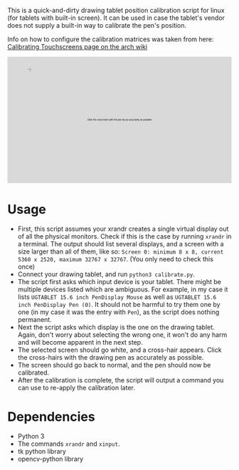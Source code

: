 This is a quick-and-dirty drawing tablet position calibration script for linux (for tablets with built-in screen).
It can be used in case the tablet's vendor does not supply a built-in way to calibrate the pen's position.

Info on how to configure the calibration matrices was taken from here: [Calibrating Touchscreens page on the arch wiki](https://wiki.archlinux.org/title/Calibrating_Touchscreen)

![screenshot with cross-hair on it](screenshots/cross-hairs.webp)

# Usage
- First, this script assumes your xrandr creates a single virtual display out of all the physical monitors.
Check if this is the case by running `xrandr` in a terminal.
The output should list several displays, and a screen with a size larger than all of them, like so:
`Screen 0: minimum 8 x 8, current 5360 x 2520, maximum 32767 x 32767`. (You only need to check this once)
- Connect your drawing tablet, and run `python3 calibrate.py`.
- The script first asks which input device is your tablet. There might be multiple devices listed which are ambiguous.
For example, in my case it lists `UGTABLET 15.6 inch PenDisplay Mouse` as well as `UGTABLET 15.6 inch PenDisplay Pen (0)`.
It should not be harmful to try them one by one (in my case it was the entry with `Pen`), as the script does nothing permanent.
- Next the script asks which display is the one on the drawing tablet. Again, don't worry about selecting the wrong one,
it won't do any harm and will become apparent in the next step.
- The selected screen should go white, and a cross-hair appears. Click the cross-hairs with the drawing pen as
accurately as possible.
- The screen should go back to normal, and the pen should now be calibrated.
- After the calibration is complete, the script will output a command you can use to re-apply the calibration later.

# Dependencies
- Python 3
- The commands `xrandr` and `xinput`.
- tk python library
- opencv-python library